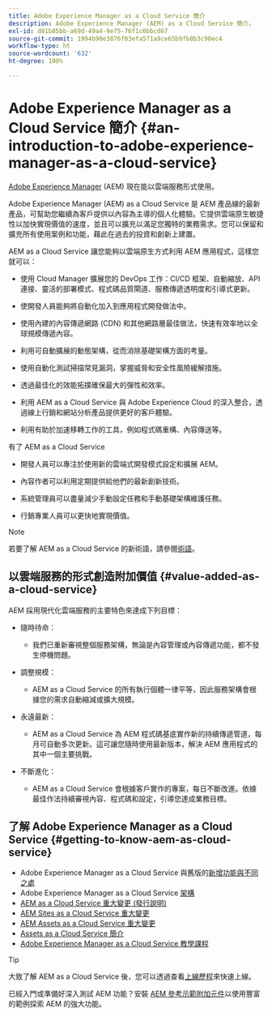 ```yaml
---
title: Adobe Experience Manager as a Cloud Service 簡介
description: Adobe Experience Manager (AEM) as a Cloud Service 簡介。
exl-id: d81b85bb-a69d-49a4-9e75-76f1c6bbcd67
source-git-commit: 1994b90e3876f03efa571a9ce65b9fb8b3c90ec4
workflow-type: ht
source-wordcount: '632'
ht-degree: 100%

---
```


# Adobe Experience Manager as a Cloud Service 簡介 {#an-introduction-to-adobe-experience-manager-as-a-cloud-service}

[Adobe Experience Manager](https://www.adobe.com/tw/marketing/experience-manager.html) (AEM) 現在能以雲端服務形式使用。

Adobe Experience Manager (AEM) as a Cloud Service 是 AEM 產品線的最新產品，可幫助您繼續為客戶提供以內容為主導的個人化體驗。它提供雲端原生敏捷性以加快實現價值的速度，並且可以擴充以滿足您獨特的業務需求。您可以保留和擴充所有使用案例和功能，藉此在過去的投資和創新上建置。

AEM as a Cloud Service 讓您能夠以雲端原生方式利用 AEM 應用程式，這樣您就可以：

* 使用 Cloud Manager 擴展您的 DevOps 工作：CI/CD 框架、自動縮放、API 連接、靈活的部署模式、程式碼品質閘道、服務傳遞透明度和引導式更新。

* 使開發人員能夠將自動化加入到應用程式開發做法中。

* 使用內建的內容傳遞網路 (CDN) 和其他網路層最佳做法，快速有效率地以全球規模傳遞內容。

* 利用可自動擴展的動態架構，從而消除基礎架構方面的考量。

* 使用自動化測試掃描常見漏洞，掌握威脅和安全性風險緩解措施。

* 透過最佳化的效能拓撲確保最大的彈性和效率。

* 利用 AEM as a Cloud Service 與 Adobe Experience Cloud 的深入整合，透過線上行銷和網站分析產品提供更好的客戶體驗。

* 利用有助於加速移轉工作的工具，例如程式碼重構、內容傳送等。

有了 AEM as a Cloud Service

* 開發人員可以專注於使用新的雲端式開發模式設定和擴展 AEM。

* 內容作者可以利用定期提供給他們的最新創新技術。

* 系統管理員可以盡量減少手動設定任務和手動基礎架構維護任務。

* 行銷專業人員可以更快地實現價值。

>[!NOTE]
>若要了解 AEM as a Cloud Service 的新術語，請參閱[術語](terminology.md)。

## 以雲端服務的形式創造附加價值 {#value-added-as-a-cloud-service}

AEM 採用現代化雲端服務的主要特色來達成下列目標：

* 隨時待命：

   * 我們已重新審視整個服務架構，無論是內容管理或內容傳遞功能，都不發生停機問題。

* 調整規模：

   * AEM as a Cloud Service 的所有執行個體一律平等，因此服務架構會根據您的需求自動縮減或擴大規模。

* 永遠最新：

   * AEM as a Cloud Service 為 AEM 程式碼基底實作新的持續傳遞管道，每月可自動多次更新。這可讓您隨時使用最新版本，解決 AEM 應用程式的其中一個主要挑戰。

* 不斷進化：

   * AEM as a Cloud Service 會根據客戶實作的專案，每日不斷改進。依據最佳作法持續審視內容、程式碼和設定，引導您達成業務目標。

## 了解 Adobe Experience Manager as a Cloud Service {#getting-to-know-aem-as-cloud-service}

* Adobe Experience Manager as a Cloud Service 與舊版的[新增功能與不同之處](/help/overview/what-is-new-and-different.md)
* Adobe Experience Manager as a Cloud Service [架構](/help/overview/architecture.md)
* [AEM as a Cloud Service 重大變更 (發行說明)](/help/release-notes/aem-cloud-changes.md)
* [AEM Sites as a Cloud Service 重大變更](/help/sites-cloud/sites-cloud-changes.md)
* [AEM Assets as a Cloud Service 重大變更](/help/assets/assets-cloud-changes.md)
* [Assets as a Cloud Service 簡介](/help/assets/overview.md)
* [Adobe Experience Manager as a Cloud Service 教學課程](https://experienceleague.adobe.com/docs/experience-manager-learn/cloud-service/overview.html)

>[!TIP]
>
>大致了解 AEM as a Cloud Service 後，您可以透過查看[上線歷程](/help/journey-onboarding/overview.md)來快速上線。
>
>已經入門或準備好深入測試 AEM 功能？安裝 [AEM 參考示範附加元件](/help/journey-sites/demos-add-on/overview.md)以使用豐富的範例探索 AEM 的強大功能。
